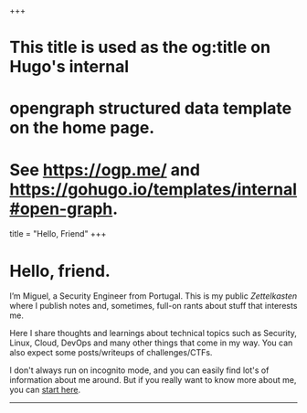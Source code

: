 +++
# This title is used as the og:title on Hugo's internal
# opengraph structured data template on the home page.
# See https://ogp.me/ and https://gohugo.io/templates/internal#open-graph.
title = "Hello, Friend"
+++

# Hello, friend.

I’m Miguel, a Security Engineer from Portugal. This is my public *Zettelkasten* where I publish notes and, sometimes, full-on rants about stuff that interests me.

Here I share thoughts and learnings about technical topics such as Security, Linux, Cloud, DevOps and many other things that come in my way. You can also expect some posts/writeups of challenges/CTFs.

I don't always run on incognito mode, and you can easily find lot's of information about me around. But if you really want to know more about me, you can [start here](/about).

---
